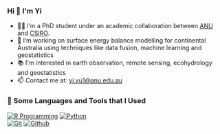 ### Hi 👋 I'm Yi

- 👨‍🎓 I’m a PhD student under an academic collaboration between [ANU](https://fennerschool.anu.edu.au/people/students/yi-yu-0) and [CSIRO](https://people.csiro.au/Y/Y/yi-yu).
- 👜 I’m working on surface energy balance modelling for continental Australia using techniques like data fusion, machine learning and geostatistics
- 📚 I'm interested in earth observation, remote sensing, ecohydrology and geostatistics
- 📫 Contact me at: yi.yu1@anu.edu.au

### 📐 Some Languages and Tools that I Used

[![R Programming](https://img.shields.io/badge/-R%20Programming-3776AB?style=flat&logo=R&logoColor=white)](https://www.r-project.org/)
[![Python](https://img.shields.io/badge/-Python-3776AB?style=flat&logo=python&logoColor=white)](https://www.python.org/)
<br />
[![Git](https://img.shields.io/badge/-Git-F05032?style=flat&logo=git&logoColor=white)](https://git-scm.com/)
[![Github](https://img.shields.io/badge/-Github-181717?style=flat&logo=github&logoColor=white)](https://github.com/)


<!--👯 I’m looking to collaborate on ...
- 🤔 I’m looking for help with ...
- 💬 Ask me about ...

- 😄 Pronouns: ...
- ⚡ Fun fact: ...
-->

